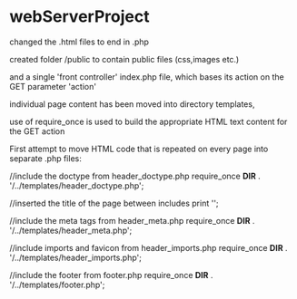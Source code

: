 # webServerProject

changed the .html files to end in .php

created folder /public to contain public files (css,images etc.)

and a single 'front controller' index.php file, which bases its action on the GET parameter 'action'

individual page content has been moved into directory templates,

use of require_once is used to build the appropriate HTML text content for the GET action

First attempt to move HTML code that is repeated on every page into separate .php files:

//include the doctype from header_doctype.php
require_once __DIR__ . '/../templates/header_doctype.php';

//inserted the title of the page between includes
print '<title>St. Joseph\'s Parish, East Wall</title><!-- title of webpage -->';

//include the meta tags from header_meta.php
require_once __DIR__ . '/../templates/header_meta.php';

//include imports and favicon from header_imports.php
require_once __DIR__ . '/../templates/header_imports.php';

//include the footer from footer.php
require_once __DIR__ . '/../templates/footer.php';
